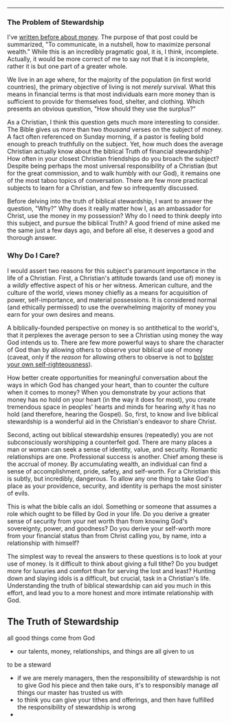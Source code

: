---

### The Problem of Stewardship
I've [written before about money](https://thisgoodendeavor.com/fundamental-money). The purpose of that post could be summarized, "To communicate, in a nutshell, how to maximize personal wealth." While this is an incredibly pragmatic goal, it is, I think, incomplete. Actually, it would be more correct of me to say not that it is incomplete, rather it is but one part of a greater whole. 

We live in an age where, for the majority of the population (in first world countries), the primary objective of living is not _merely_ survival. What this means in financial terms is that most individuals earn more money than is sufficient to provide for themselves food, shelter, and clothing. Which presents an obvious question, "How should they use the surplus?"

As a Christian, I think this question gets much more interesting to consider. The Bible gives us more than two _thousand_ verses on the subject of money. A fact often referenced on Sunday morning, if a pastor is feeling bold enough to preach truthfully on the subject. Yet, how much does the average Christian actually know about the biblical Truth of financial stewardship? How often in your closest Christian friendships do you broach the subject? Despite being perhaps the most universal responsibility of a Christian (but for the great commission, and to walk humbly with our God), it remains one of the most taboo topics of conversation. There are few more practical subjects to learn for a Christian, and few so infrequently discussed.

Before delving into the truth of biblical stewardship, I want to answer the question, "Why?" Why does it really matter how I, as an ambassador for Christ, use the money in my possession? Why do I need to think deeply into this subject, and pursue the biblical Truth? A good friend of mine asked me the same just a few days ago, and before all else, it deserves a good and thorough answer.

### Why Do I Care?
I would assert two reasons for this subject's paramount importance in the life of a Christian. First, a Christian's attitude towards (and use of) money is a _wildly_ effective aspect of his or her witness. American culture, and the culture of the world, views money chiefly as a means for acquisition of power, self-importance, and material possessions. It is considered normal (and ethically permissed) to use the overwhelming majority of money you earn for your own desires and means. 

A biblically-founded perspective on money is so antithetical to the world's, that it perplexes the average person to see a Christian using money the way God intends us to. There are few more powerful ways to share the character of God than by allowing others to observe your biblical use of money (caveat, only if the _reason_ for allowing others to observe is not to [bolster your own self-righteousness](https://biblehub.com/matthew/6-3.htm)). 

How better create opportunities for meaningful conversation about the ways in which God has changed your heart, than to counter the culture when it comes to money? When you demonstrate by your actions that money has no hold on your heart (in the way it does for most), you create tremendous space in peoples' hearts and minds for hearing _why_ it has no hold (and therefore, hearing the Gospel). So, first, to know and live biblical stewardship is a wonderful aid in the Christian's endeavor to share Christ. 

Second, acting out biblical stewardship ensures (repeatedly) you are not subconsciously worshipping a counterfeit god. There are many places a man or woman can seek a sense of identity, value, and security. Romantic relationships are one. Professional success is another. Chief among these is the accrual of money. By accumulating wealth, an individual can find a sense of accomplishment, pride, safety, and self-worth. For a Christian this is subtly, but incredibly, dangerous. To allow any one thing to take God's place as your providence, security, and identity is perhaps the most sinister of evils. 

This is what the bible calls an idol. Something or someone that assumes a role which ought to be filled by God in your life. Do you derive a greater sense of security from your net worth than from knowing God's sovereignty, power, and goodness? Do you derive your self-worth more from your financial status than from Christ calling you, by name, into a relationship with himself? 

The simplest way to reveal the answers to these questions is to look at your use of money. Is it difficult to think about giving a full tithe? Do you budget more for luxuries and comfort than for serving the lost and least? Hunting down and slaying idols is a difficult, but crucial, task in a Christian's life. Understanding the truth of biblical stewardship can aid you much in this effort, and lead you to a more honest and more intimate relationship with God. 

## The Truth of Stewardship
all good things come from God
- our talents, money, relationships, and things are all given to us

to be a steward
- if we are merely managers, then the responsibility of stewardship is not to give God his piece and then take ours, it's to responsibly manage _all_ things our master has trusted us with
- to think you can give your tithes and offerings, and then have fulfilled the responsibility of stewardship is wrong
- 
